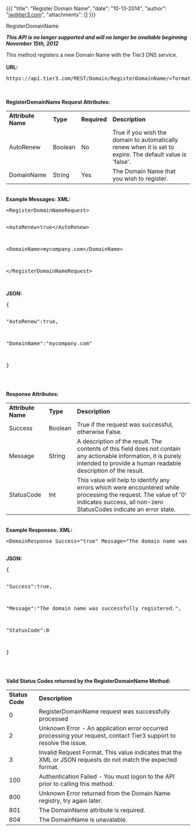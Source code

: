 {{{
  "title": "Register Domain Name",
  "date": "10-13-2014",
  "author": "jw@tier3.com",
  "attachments": []
}}}

RegisterDomainName
<p><strong><em>This API is no longer supported and will no longer be available beginning November 15th, 2012</em></strong>
</p>
<p>This method registers a new Domain Name with the Tier3 DNS service.
  <br />
  <br /><strong>URL:</strong>
</p>
<pre>https://api.tier3.com/REST/Domain/RegisterDomainName/&lt;format&gt;</pre>
<p>
  <br />
  <br /><strong>RegisterDomainName Request Attributes:</strong>
</p>
<table>
  <tbody>
    <tr>
      <td><strong>Attribute Name</strong>
      </td>
      <td><strong>Type</strong>
      </td>
      <td><strong>Required</strong>
      </td>
      <td><strong>Description</strong>
      </td>
    </tr>
    <tr>
      <td>AutoRenew</td>
      <td>Boolean</td>
      <td>No</td>
      <td>True if you wish the domain to automatically renew when it is set to expire. The default value is 'false'.</td>
    </tr>
    <tr>
      <td>DomainName</td>
      <td>String</td>
      <td>Yes</td>
      <td>The Domain Name that you wish to register.</td>
    </tr>
  </tbody>
</table>
<p>
  <br /><strong>Example Messages:</strong>&nbsp;<strong>XML:</strong>
</p>
<pre>&lt;RegisterDomainNameRequest&gt;

  &lt;AutoRenew&gt;true&lt;/AutoRenew&gt;

  &lt;DomainName&gt;mycompany.com&lt;/DomainName&gt;

&lt;/RegisterDomainNameRequest&gt;</pre>
<p>
  <br /><strong>JSON:</strong>
</p>
<pre>{

  "AutoRenew":true,

  "DomainName":"mycompany.com"

}</pre>
<p>
  <br />
  <br /><strong>Response Attributes:</strong>
</p>
<table>
  <tbody>
    <tr>
      <td><strong>Attribute Name</strong>
      </td>
      <td><strong>Type</strong>
      </td>
      <td><strong>Description</strong>
      </td>
    </tr>
    <tr>
      <td>Success</td>
      <td>Boolean</td>
      <td>True if the request was successful, otherwise False.</td>
    </tr>
    <tr>
      <td>Message</td>
      <td>String</td>
      <td>A description of the result. The contents of this field does not contain any actionable information, it is purely intended to provide a human readable description of the result.</td>
    </tr>
    <tr>
      <td>StatusCode</td>
      <td>Int</td>
      <td>This value will help to identify any errors which were encountered while processing the request. The value of '0' indicates success, all non-zero StatusCodes indicate an error state.</td>
    </tr>
  </tbody>
</table>
<p>
  <br /><strong>Example Responses:</strong>&nbsp;<strong>XML:</strong>
</p>
<pre>&lt;DomainResponse Success="true" Message="The domain name was successfully registered." StatusCode="0"/&gt;</pre>
<p>
  <br /><strong>JSON:</strong>
</p>
<pre>{

  "Success":true,

  "Message":"The domain name was successfully registered.",

  "StatusCode":0

}</pre>
<p>
  <br />
  <br /><strong>Valid Status Codes returned by the RegisterDomainName Method:</strong>
</p>
<table>
  <tbody>
    <tr>
      <td><strong>Status Code</strong>
      </td>
      <td><strong>Description</strong>
      </td>
    </tr>
    <tr>
      <td>0</td>
      <td>RegisterDomainName request was successfully processed</td>
    </tr>
    <tr>
      <td>2</td>
      <td>Unknown Error - An application error occurred processing your request, contact Tier3 support to resolve the issue.</td>
    </tr>
    <tr>
      <td>3</td>
      <td>Invalid Request Format. This value indicates that the XML or JSON requests do not match the expected format.</td>
    </tr>
    <tr>
      <td>100</td>
      <td>Authentication Failed - You must logon to the API prior to calling this method.</td>
    </tr>
    <tr>
      <td>800</td>
      <td>Unknown Error returned from the Domain Name registry, try again later.</td>
    </tr>
    <tr>
      <td>801</td>
      <td>The DomainName attribute is required.</td>
    </tr>
    <tr>
      <td>804</td>
      <td>The DomainName is unavalable.</td>
    </tr>
  </tbody>
</table>